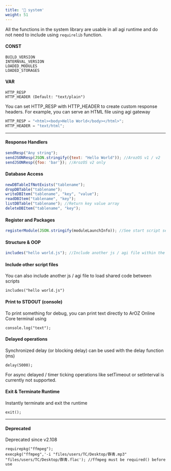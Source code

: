 ```yaml
---
title: '🔸 system'
weight: 51
---
```


All the functions in the system library are usable in all agi runtime and do not need to include using ```requirelib``` function.

#### CONST

```
BUILD_VERSION
INTERNVAL_VERSION
LOADED_MODULES
LOADED_STORAGES
```

#### VAR

```
HTTP_RESP
HTTP_HEADER (Default: "text/plain")
```

You can set HTTP_RESP with HTTP_HEADER to create custom response headers.
For example, you can serve an HTML file using agi gateway

```javascript
HTTP_RESP = "<html><body>Hello World</body></html>";
HTTP_HEADER = "text/html";
```

------

#### Response Handlers

```javascript
sendResp("Any string");
sendJSONResp(JSON.stringify({text: "Hello World")); //ArozOS v1 / v2
sendJSONResp({foo: 'bar'}); //ArozOS v2 only
```

#### Database Access

```javascript
newDBTableIfNotExists("tablename");
dropDBTable("tablename");
writeDBItem("tablename", "key", "value");
readDBItem("tablename", "key");
listDBTable("tablename"); //Return key value array
deleteDBItem("tablename", "key");
```

#### Register and Packages

```javascript
registerModule(JSON.stringify(moduleLaunchInfo)); //See start script sections for examples
```

#### Structure & OOP

```javascript
includes("hello world.js"); //Include another js / agi file within the current running one, return false if failed
```

#### Include other script files

You can also include another js / agi file to load shared code between scripts

```
includes("hello world.js")
```

#### Print to STDOUT (console)

To print something for debug, you can print text directly to ArOZ Online Core terminal using

```
console.log("text");
```

#### Delayed operations

Synchronized delay (or blocking delay) can be used with the delay function (ms)

```
delay(5000);
```

For async delayed / timer ticking operations like setTimeout or setInterval is currently not supported.

#### Exit & Terminate Runtime

Instantly terminate and exit the runtime

```
exit();
```



------

#### Deprecated

Deprecated since v2.108

```
requirepkg("ffmpeg");
execpkg("ffmpeg",'-i "files/users/TC/Desktop/群青.mp3" "files/users/TC/Desktop/群青.flac'); //ffmpeg must be required() before use
```

